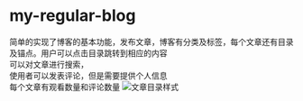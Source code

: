 # my-regular-blog
简单的实现了博客的基本功能，发布文章，博客有分类及标签，每个文章还有目录及锚点。用户可以点击目录跳转到相应的内容  
可以对文章进行搜索，  
使用者可以发表评论，但是需要提供个人信息  
每个文章有观看数量和评论数量
![](https://github.com/Easter/my-regular-blog/tree/master/img-folder/1.jpg "文章目录样式")
